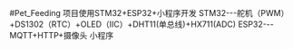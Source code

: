 #Pet_Feeding
项目使用STM32+ESP32+小程序开发
STM32---舵机（PWM）+DS1302（RTC）+OLED（IIC）+DHT11(单总线)+HX711(ADC)
ESP32---MQTT+HTTP+摄像头
小程序

